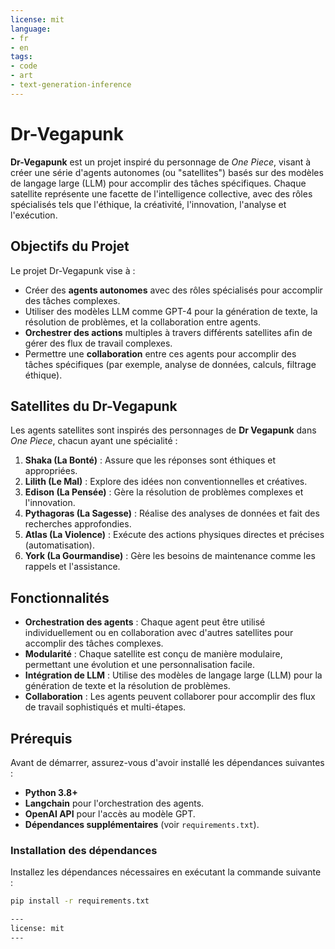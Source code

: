```yaml
---
license: mit
language:
- fr
- en
tags:
- code
- art
- text-generation-inference
---
```


# Dr-Vegapunk

**Dr-Vegapunk** est un projet inspiré du personnage de *One Piece*, visant à créer une série d'agents autonomes (ou "satellites") basés sur des modèles de langage large (LLM) pour accomplir des tâches spécifiques. Chaque satellite représente une facette de l'intelligence collective, avec des rôles spécialisés tels que l'éthique, la créativité, l'innovation, l'analyse et l'exécution.

## Objectifs du Projet

Le projet Dr-Vegapunk vise à :
- Créer des **agents autonomes** avec des rôles spécialisés pour accomplir des tâches complexes.
- Utiliser des modèles LLM comme GPT-4 pour la génération de texte, la résolution de problèmes, et la collaboration entre agents.
- **Orchestrer des actions** multiples à travers différents satellites afin de gérer des flux de travail complexes.
- Permettre une **collaboration** entre ces agents pour accomplir des tâches spécifiques (par exemple, analyse de données, calculs, filtrage éthique).

## Satellites du Dr-Vegapunk

Les agents satellites sont inspirés des personnages de **Dr Vegapunk** dans *One Piece*, chacun ayant une spécialité :

1. **Shaka (La Bonté)** : Assure que les réponses sont éthiques et appropriées.
2. **Lilith (Le Mal)** : Explore des idées non conventionnelles et créatives.
3. **Edison (La Pensée)** : Gère la résolution de problèmes complexes et l'innovation.
4. **Pythagoras (La Sagesse)** : Réalise des analyses de données et fait des recherches approfondies.
5. **Atlas (La Violence)** : Exécute des actions physiques directes et précises (automatisation).
6. **York (La Gourmandise)** : Gère les besoins de maintenance comme les rappels et l'assistance.

## Fonctionnalités

- **Orchestration des agents** : Chaque agent peut être utilisé individuellement ou en collaboration avec d'autres satellites pour accomplir des tâches complexes.
- **Modularité** : Chaque satellite est conçu de manière modulaire, permettant une évolution et une personnalisation facile.
- **Intégration de LLM** : Utilise des modèles de langage large (LLM) pour la génération de texte et la résolution de problèmes.
- **Collaboration** : Les agents peuvent collaborer pour accomplir des flux de travail sophistiqués et multi-étapes.

## Prérequis

Avant de démarrer, assurez-vous d'avoir installé les dépendances suivantes :

- **Python 3.8+**
- **Langchain** pour l'orchestration des agents.
- **OpenAI API** pour l'accès au modèle GPT.
- **Dépendances supplémentaires** (voir `requirements.txt`).

### Installation des dépendances

Installez les dépendances nécessaires en exécutant la commande suivante :

```bash
pip install -r requirements.txt

---
license: mit
---